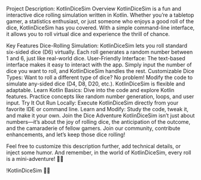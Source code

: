Project Description: KotlinDiceSim
Overview
KotlinDiceSim is a fun and interactive dice rolling simulation written in Kotlin. Whether you’re a tabletop gamer, a statistics enthusiast, or just someone who enjoys a good roll of the dice, KotlinDiceSim has you covered. With a simple command-line interface, it allows you to roll virtual dice and experience the thrill of chance.

Key Features
Dice-Rolling Simulation:
KotlinDiceSim lets you roll standard six-sided dice (D6) virtually.
Each roll generates a random number between 1 and 6, just like real-world dice.
User-Friendly Interface:
The text-based interface makes it easy to interact with the app.
Simply input the number of dice you want to roll, and KotlinDiceSim handles the rest.
Customizable Dice Types:
Want to roll a different type of dice? No problem! Modify the code to simulate any-sided dice (D4, D8, D20, etc.).
KotlinDiceSim is flexible and adaptable.
Learn Kotlin Basics:
Dive into the code and explore Kotlin features.
Practice concepts like random number generation, loops, and user input.
Try It Out
Run Locally: Execute KotlinDiceSim directly from your favorite IDE or command line.
Learn and Modify: Study the code, tweak it, and make it your own.
Join the Dice Adventure
KotlinDiceSim isn’t just about numbers—it’s about the joy of rolling dice, the anticipation of the outcome, and the camaraderie of fellow gamers. Join our community, contribute enhancements, and let’s keep those dice rolling!

Feel free to customize this description further, add technical details, or inject some humor. And remember, in the world of KotlinDiceSim, every roll is a mini-adventure! 🌟🎲

!KotlinDiceSim 🚀🎩
